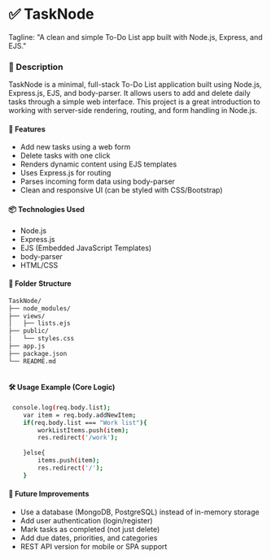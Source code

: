 # ✅ TaskNode
Tagline: "A clean and simple To-Do List app built with Node.js, Express, and EJS."

### 📘 Description
TaskNode is a minimal, full-stack To-Do List application built using Node.js, Express.js, EJS, and body-parser. It allows users to add and delete daily tasks through a simple web interface. This project is a great introduction to working with server-side rendering, routing, and form handling in Node.js.

#### 🚀 Features
- Add new tasks using a web form
- Delete tasks with one click
- Renders dynamic content using EJS templates
- Uses Express.js for routing
- Parses incoming form data using body-parser
- Clean and responsive UI (can be styled with CSS/Bootstrap)

#### 📦 Technologies Used
- Node.js
- Express.js
- EJS (Embedded JavaScript Templates)
- body-parser
- HTML/CSS

#### 📁 Folder Structure
``` bash 
TaskNode/
├── node_modules/
├── views/
│   ├── lists.ejs
├── public/
│   └── styles.css
├── app.js
├── package.json
└── README.md



```

#### 🛠️ Usage Example (Core Logic)

``` bash 
 console.log(req.body.list);
    var item = req.body.addNewItem;
    if(req.body.list === "Work list"){
        workListItems.push(item);
        res.redirect('/work');
        
    }else{
        items.push(item);
        res.redirect('/');
    }

```
#### 📌 Future Improvements
- Use a database (MongoDB, PostgreSQL) instead of in-memory storage
- Add user authentication (login/register)
- Mark tasks as completed (not just delete)
- Add due dates, priorities, and categories
- REST API version for mobile or SPA support
